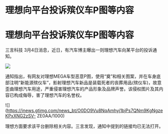 # 理想向平台投诉殡仪车P图等内容

# 理想向平台投诉殡仪车P图等内容

三言科技 3月4日消息，近日，有汽车博主曝出一则理想汽车向某平台的投诉通知。

![](https://inews.gtimg.com/news_bt/Oh0III5pK9Plt8ycVCT_RSez8s8s03sI5j9mbdtrcj5ecAA/1000)

通知指出，有网友对理想MEGA车型恶意P图，使用“奠”和相关图案，并在车身底部注明“新能源殡仪车”，影射理想汽车新品是装载死者的丧葬用品(殡仪车)，故意歪曲理想汽车用途，严重侵害理想汽车的产品形象及品牌声誉。该侵权图片及其内容已构成侮辱，害了理想汽车的名誉权。

![](https://inews.gtimg.com/news_bt/O0DO9Vu8NqAmhyj1bjPs7QNm9KgNgzeKPxXNG2zSV-
ZE0AA/1000)

理想方面要求该平台删除相关内容。三言发现，通知中提到的链接均已无法打开。

